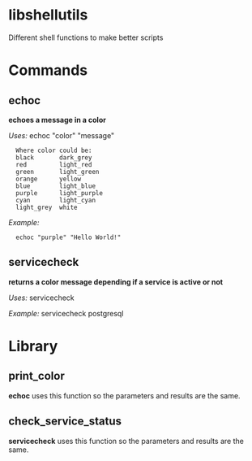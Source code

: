 # libshellutils
Different shell functions to make better scripts

Commands
========


echoc
-----

**echoes a message in a color**

*Uses:*
      echoc "color" "message"

      Where color could be:
      black       dark_grey
      red         light_red
      green       light_green
      orange      yellow
      blue        light_blue
      purple      light_purple
      cyan        light_cyan
      light_grey  white

*Example:*

      echoc "purple" "Hello World!"



servicecheck
------------

**returns a color message depending if a service is active or not**

*Uses:*
      servicecheck <service>

*Example:*
      servicecheck postgresql


Library
=======

print_color
-----------

**echoc** uses this function so the parameters and results are the same.


check_service_status
--------------------

**servicecheck** uses this function so the parameters and results are the same.
